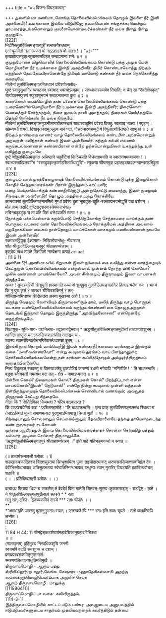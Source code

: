 +++
title = "०५ विजन-विघटकत्वम्"

+++
துவளில் மா மணிமாடமோங்கு தொலைவில்லிமங்கலம் தொழும் இவளை நீர் இனி அன்னைமீர்! உமக்காசை இல்லை விடுமினோ தவளவொண் சங்குசக்கரமென்றும் தாமரைத்தடங்கணென்றும் குவளையொண்மலர்க்கண்கள் நீர் மல்க நின்று நின்று குமுறுமே.   
[[22]]  
निर्दोषैस्तुलविल्लिमङ्गलपुरीं रत्नालयैरुन्नताम्   
एनां यूयमितो नतां त्यजत वो नाऽऽशाऽत्र वो मातरः ! । "சர்-"""   
इत्याहोत्पलदृक् स्रुतास्त्रमधिहत् सन्दह्यमाना शनैः ॥ १ ॥   
குமுறுமோசை விழவொலித் தொலைவில்லிமங்கலம் கொண்டு புக்கு அமுத மென் மொழியாளை நீர் உமக்காசை இன்றி அகற்றினீர்; திமிர் கொண்டாலொத்து நிற்கும் மற்றிவள் தேவதேவபிரானென்றே நிமியும் வாயொடு கண்கள் நீர் மல்க நெக்கொசிந்து கரையுமே.   
नीत्वैनां तुलविल्लिमङ्गलमितध्वानं प्रविश्योत्सवोद्-   
घुष्टं स्वादुसुधागिरं व्यघटयन् स्वत्वाद् भवत्योऽस्पृहम् । स्तब्धायास्सममेव तिष्ठति; न चेत् सा "देवदेवोपकृत्"   
चेत्योष्ठस्स्फुरणं स्फुटाश्रुनयनं सन्नाऽन्यतन्त्रा द्रुता ॥ २ ॥   
கரைகொள் பைம்பொழில் தண் பணைத் தொலைவில்லிமங்கலம் கொண்டு புக்கு உரைகொளின்மொழியாளை நீர் உமக்காசை இன்றி அகற்றினீர்; திரைகொள் பௌவத்துச் சேர்ந்தததும், திசை ஞாலம் தாவி அளந்ததும், நிரைகள் மேய்த்ததுமே பிதற்றி நெடுங்கண் நீர் மல்க நிற்குமே.   
नीत्वेनां तुलविल्लिमङ्गलमुपानीलागशीताप्स्थलं श्राव्यस्वादुगिरं प्रवेश्य विजहुः स्वत्वाद् भवत्यः ! स्पृहाम् । सोम्र्म्यब्धौ शयनं, दिशावृतधरामुत्प्लुत्य मानं पदा, गोसञ्चारणमप्युदीर्य विपुलाक्ष्णोस्तिष्ठते साश्रुका ॥ ३ ॥   
நிற்கும் நான்மறை வாணர் வாழ் தொலைவில்லிமங்கலம் கண்டபின் அற்கமொன்றும் அறவுறாள் மலிந்தாள் கண்டீர் இவள் அன்னைமீர்! கற்கும் கல்வி எல்லாம் கருங்கடல்வண்ணன் கண்ணபிரான் என்றே ஒற்கமொன்றுமிலள் உகந்துகந்து உள் மகிழ்ந்து குழையுமே   
दृष्टे श्रीतुलविल्लिमङ्गल अधिष्ठाने चतुर्वेदिनां किञ्चिन्नति विधेयतामयति च स्वातन्त्र्यमम्बाजनाः ! । स्वाभ्यस्ताखिलवाग्भि "रस्मदुपकृत्कृष्णोऽसिताब्धिद्युदि"- त्युक्त्या श्रीश्रममुक् प्रहृष्टहृदयाऽऽनन्दान्तराऽभिद्रुता ॥ ४ ॥   
[[23]]  
குழையும் வாள்முகத்தேழையைத் தொலைவில்லிமங்கலம் கொண்டு புக்கு இழைகொள் சோதிச் செந்தாமரைக்கண் பிரான் இருந்தமை காட்டினீர்;   
மழை பெய்தாலொக்கும் கண்ணநீரினொடு அன்றுதொட்டு மையாந்து, இவள் நுழையும் சிந்தையள் அன்னைமீர்! தொழும் அத்திசை உற்று நோக்கியே.   
कान्त्यास्यां तुलविल्लिमङ्गलमितो मुग्धां प्रवेश्य द्रुतां भूषायुक्-द्युति-रक्तपद्मनयनोद्धूतिं यदा दर्शयन् ।   
मोहं प्राप्य तदादि वृष्टिसदृशस्वास्त्रेयमन्तर्भवत्-   
तचिन्तादृढदृक् च तां प्रति दिशं धत्तेऽञ्जलिं मातरः ! ॥ ५ ॥   
நோக்கும் பக்கமெல்லாம் கரும்பொடு செந்நெலோங்கு செந்தாமரை வாய்க்கும் தண் பொருநல் வடகரை வண் தொலைவில்லிமங்கலம் நோக்குமேல் அத்திசை அல்லால் மறுநோக்கிலள் வைகல் நாள்தொறும் வாய்க்கொள் வாசகமும் மணிவண்ணன் நாமமே இவள் அன்னைமீர்!   
रक्ताब्जर्द्धियुक् ईक्ष्यमाण- निखिलोपान्तेक्षु- नीवारवत्   
शीत श्रीतुलविल्लिमङ्गलपुरं श्रीताम्रपर्ण्यत्तरम् ।   
दृष्ट्वेयं त्वथ तामृते दिशमितो नान्येक्षणा प्रत्यहं ari aa!   
: !11 6 11   
அன்னைமீர்! அணிமாமயில் சிறுமான் இவள் நம்மைக் கை வலிந்து என்ன வார்த்தையும் கேட்குறாள் தொலைவில்லிமங்கலம் என்றல்லால் முன்னம் நோற்ற விதி கொலோ? முகில் வண்ணன் மாயங்கொலோ? அவன் சின்னமும் திருநாமமும் இவள் வாயனகள் திருந்தவே.   
अम्बाः ! सुन्दरबर्हिणी शिशुमृगी ह्यस्मानतिक्रम्य नो शुश्रूषुस् तुलविल्लिमङ्गलगिरं हित्वाऽन्यदेषा वचः । भाग्यं किं नु पुरा कृतं ? जलधर श्रीचित्रशक्तिर्नु ? तत्-   
श्रीचिह्नान्यभिधाश्च शिक्षिततरा अस्या मुखस्था अहो ! ॥ ७ ॥   
திருந்து வேதமும் வேள்வியும் திருமாமகளிரும் தாம், மலிந் திருந்து வாழ் பொருநல் வடகரை வண்தொலைவில்லிமங்கலம் கருந்தடங்கண்ணி கை தொழுதஅந்நாள் தொடங்கி இந்நாள் தொறும் இருந்திருந்து "அரவிந்தலோசன!" என்றென்றே நைந்திரங்குமே.   
[[24]]  
शिक्षायुक्- श्रुति-याग- पद्मनिलया- तद्वासजाद्वैभवात् * ऋद्धश्रीतुलविल्लिमङ्गलमुदीच्यं ताम्रपर्ण्याश्शुभम् । आनीलायतदृक् यदाऽञ्जलिकराऽनंसीत् तदाद्यय चा-   
श्वास्य स्वामरविन्दलोचनगिरैवास्तेऽवसन्ना द्रुतम् ॥ ८ ॥   
இரங்கி நாள்தொறும் வாய்வெறீஇ இவள் கண்ணநீர்களலமர மரங்களும் இரங்கும் வகை "மணிவண்ணவோ!" என்று கூவுமால் துரங்கம் வாய் பிளந்தானுறை தொலைவில்லிமங்கலமென்று,தன் கரங்கள் கூப்பித்தொழும் அவ்வூர்த்திருநாமம் கற்றதற்பின்னையே.   
नित्यं विद्रुतहृत् स्त्रवत्सु च विलप्याऽस्रेषु दृष्ट्योरियं कारुण्यं दधती नगेष्वपि "मणिश्रीके ! " ति चाऽक्रन्दति ।   
बद्ध्वा स्वीयकरौ नमत्यथ यदा तत् - क्षेत्र - नामाऽध्यगात् ॥ ९ ॥   
பின்னை கொல்? நிலமாமகள் கொல்? திருமகள் கொல்? பிறந்திட்டாள் என்ன மாயங்கொல்?இவள்" நெடுமால்!" என்றே நின்று கூவுமால் முன்னி வந்தவன் நின்றிருந்துறையும் தொலைவில்லிமங்கலம் சென்னியால் வணங்கும்; அவ்வூர்த் திருநாமம் கேட்பது சிந்தையே.   
नीला किं ? क्षितिदेविका किमथवा ? श्रीरेव वाऽवातरत् ?   
किं वाऽऽश्चर्यमियं सदा "ऽऽश्रितमहामोहे ! "ति चाऽऽक्रन्दति । एत्य प्राक् तुलविल्लिमङ्गलमथ स्थित्वा च तेनाऽऽस्थितं मूर्ध्ना सम्प्रणमत्यदः पुरशुभाऽभिख्यासु चिन्ता श्रुतौ ॥ १० ॥   
சிந்தையாலும் சொல்லாலும் செய்கையினாலும் தேவபிரானையே தந்தை தாயென்றடைந்த வண் குருகூரவர் சடகோபன்   
முந்தை ஆயிரத்துள் இவை தொலைவில்லிமங்கலத்தைச் சொன்ன செந்தமிழ் பத்தும் வல்லார் அடிமை செய்வார் திருமாலுக்கே.   
‘ऋद्धश्रीतुलविल्लिमङ्गलपुरं श्रीताम्रपर्ण्यत्तरम् ।" इति पाठे यतिभङ्गगन्धो न स्यात् ॥   
[[25]]  

(॥ तात्पर्यरत्नावली श्लोकः । 1)   
शङखाञ्चक्रादितश्च त्रिदशसुरतया सिन्धुशायित्व भूम्ना तद्वचोदारभावाद् अरुणसरसिजाश्वत्वचिह्नेन देवः । देवीभिस्सेव्यभावाद् अतिसुलभतया स्वेष्वतिस्निग्धभावाद् बन्धुभ्यः स्वान् मुरारिर् विघटयति हठादित्यवोचत् शठारिः ॥   
( । । प्रतिबिम्बलहरी श्लोकः । । )   


वाचाऽथ क्रियया धिया च सकलैस् तं देवदेवं पिता मातेति श्रितवत्-सुरम्य-कुरुकासद्राट् - शठद्विट् - कृते ।   
ने श्रीतुलविल्लिमङ्गलपुरीलक्ष्यं सहस्त्रे * * रताः   
गातुं सत्-द्रविड- द्विपञ्चकमिदं दास्ये *** रताः श्रीपतेः । ।   
**   
*"क्षमाः"इति पाठस्तु मूलानुगुणतरः स्यात् । उत्तरपादेऽपि *** रताः इति शब्दः श्रूयते । ततो व्यावृत्तिरपि लभ्येत ।   
[[26]]  
:   
11 84 H 44: 11 श्रीमद्वेङ्कटशेषार्यमहादेशिकानुग्रहादविच्छिन्ना   
॥ ॥   
(मालावृत्तम्) दुहितुरथ निरवधिकशुचि जननी   
स्वयमपि वदति समशुगथ च दशाम् ।   
प्रणयपरवशकमितृगुणगणसं-   
स्मरणगलितवलयधृतिमतिमुखैः ॥   
திருவாய்மொழி - ஆறாம் பத்து.   
ஸ்ரீவில்லூர்.நடாதூர்.வேங்கடசேஷார்ய மஹாதேசிகஸ்வாமி அதற்கு ஸம்ஸ்க்ருதமொழிபெயர்ப்பாக அருளிச் செய்த   
ஆறாம் திருவாய்மொழி- மாலுக்கு   
[[11986411]]  
திருவாய்மொழிப் பா வகை- கலிவிருத்தம்.   
1114-3-11   
இத்திருவாய்மொழியில் காட்டப் படும் பண்பு- அவனுடைய அனுபவத்தில்   
ஈடுபடுபவர்களுடைய சாதுர்யம் முதலியவற்றைக் கவர்ந்திடும் தன்மை   